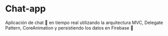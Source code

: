 # Chat-app
Aplicación de chat 💬 en tiempo real utilizando la arquitectura MVC, Delegate Pattern, CoreAnimation y persistiendo los datos en Firebase 🤪
